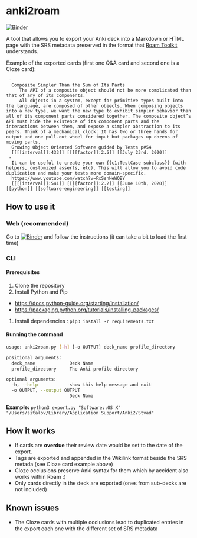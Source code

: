 # anki2roam

[![Binder](https://mybinder.org/badge_logo.svg)](https://mybinder.org/v2/gh/Stvad/anki2roam/master?urlpath=voila/render/anki2roam.ipynb)

A tool that allows you to export your Anki deck into a Markdown or HTML page with the SRS metadata preserved
in the format that [Roam Toolkit](https://github.com/roam-unofficial/roam-toolkit) understands.

Example of the exported cards (first one Q&A card and second one is a Cloze card):
```
 -
  Composite Simpler Than the Sum of Its Parts
     The API of a composite object should not be more complicated than that of any of its components.   
     All objects in a system, except for primitive types built into the language, are composed of other objects. When composing objects into a new type, we want the new type to exhibit simpler behavior than all of its component parts considered together. The composite object’s API must hide the existence of its component parts and the interactions between them, and expose a simpler abstraction to its peers. Think of a mechanical clock: It has two or three hands for output and one pull-out wheel for input but packages up dozens of moving parts.   
  Growing Object Oriented Software guided by Tests p#54
  [[[[interval]]:433]] [[[[factor]]:2.5]] [[July 23rd, 2020]]
 -
  It can be useful to create your own {{c1:TestCase subclass}} (with helpers, customized asserts, etc). This will allow you to avoid code duplication and make your tests more domain-specific.
  https://www.youtube.com/watch?v=FxSsnHeWQBY
  [[[[interval]]:541]] [[[[factor]]:2.2]] [[June 10th, 2020]] [[python]] [[software-engineering]] [[testing]]
```

## How to use it

### Web (recommended)

Go to  [![Binder](https://mybinder.org/badge_logo.svg)](https://mybinder.org/v2/gh/Stvad/anki2roam/master?urlpath=voila/render/anki2roam.ipynb)  and follow the instructions (it can take a bit to load the first time)

### CLI
#### Prerequisites

1. Clone the repository
1. Install Python and Pip
  - https://docs.python-guide.org/starting/installation/
  - https://packaging.python.org/tutorials/installing-packages/
1. Install dependencies : `pip3 install -r requirements.txt`

#### Running the command

```bash
usage: anki2roam.py [-h] [-o OUTPUT] deck_name profile_directory

positional arguments:
  deck_name             Deck Name
  profile_directory     The Anki profile directory

optional arguments:
  -h, --help            show this help message and exit
  -o OUTPUT, --output OUTPUT
                        Deck Name
```

**Example:** `python3 export.py "Software::OS X" "/Users/sitalov/Library/Application Support/Anki2/Stvad"`

## How it works

- If cards are **overdue** their review date would be set to the date of the export.
- Tags are exported and appended in the Wikilink format beside the SRS metada 
  (see Cloze card example above)
- Cloze occlusions preserve Anki syntax for them which by accident also works within Roam :) 
- Only cards directly in the deck are exported (ones from sub-decks are not included)

## Known issues
- The Cloze cards with multiple occlusions lead to duplicated entries in the export each one with the 
different set of SRS metadata
